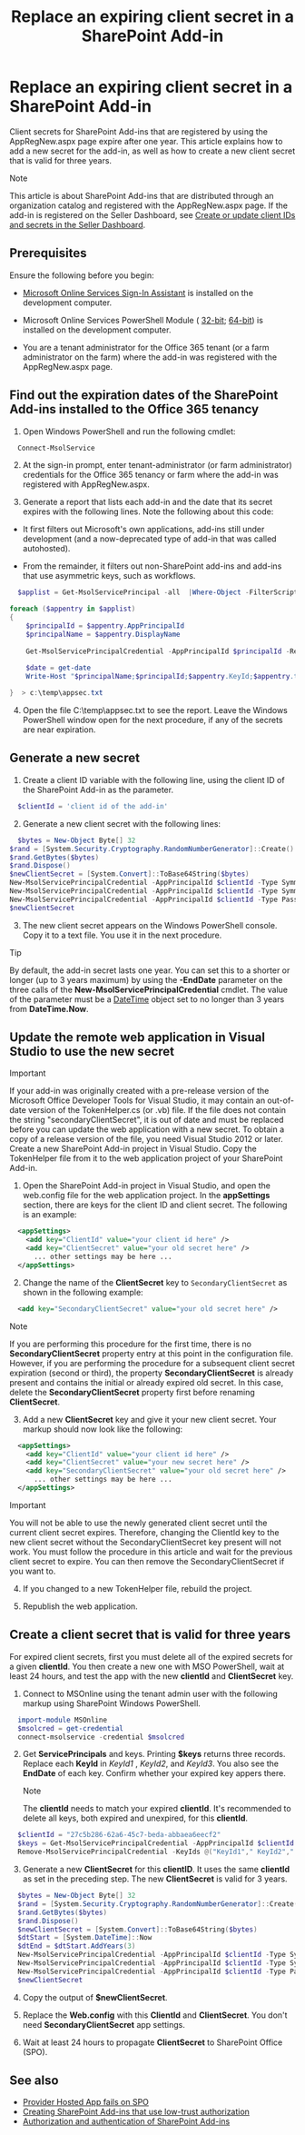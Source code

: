 ﻿---
title: Replace an expiring client secret in a SharePoint Add-in
description: Add a new client secret for a SharePoint Add-in that is registered with AppRegNew.aspx.
ms.date: 12/28/2017
ms.prod: sharepoint
---


# Replace an expiring client secret in a SharePoint Add-in

Client secrets for SharePoint Add-ins that are registered by using the AppRegNew.aspx page expire after one year. This article explains how to add a new secret for the add-in, as well as how to create a new client secret that is valid for three years.

> [!NOTE]
> This article is about SharePoint Add-ins that are distributed through an organization catalog and registered with the AppRegNew.aspx page. If the add-in is registered on the Seller Dashboard, see [Create or update client IDs and secrets in the Seller Dashboard](https://docs.microsoft.com/en-us/office/dev/store/create-or-update-client-ids-and-secrets).

## Prerequisites

Ensure the following before you begin:

- [Microsoft Online Services Sign-In Assistant](https://www.microsoft.com/en-us/download/details.aspx?id=39267) is installed on the development computer.

- Microsoft Online Services PowerShell Module ( [32-bit](http://go.microsoft.com/fwlink/p/?linkid=236298);  [64-bit](http://connect.microsoft.com/site1164/Downloads/DownloadDetails.aspx?DownloadID=59185)) is installed on the development computer.
    
- You are a tenant administrator for the Office 365 tenant (or a farm administrator on the farm) where the add-in was registered with the AppRegNew.aspx page.
    

## Find out the expiration dates of the SharePoint Add-ins installed to the Office 365 tenancy

1. Open Windows PowerShell and run the following cmdlet:
    
  ```powershell
    Connect-MsolService
  ```

2. At the sign-in prompt, enter tenant-administrator (or farm administrator) credentials for the Office 365 tenancy or farm where the add-in was registered with AppRegNew.aspx.
    
3. Generate a report that lists each add-in and the date that its secret expires with the following lines. Note the following about this code:
    
  - It first filters out Microsoft's own applications, add-ins still under development (and a now-deprecated type of add-in that was called autohosted).
      
  - From the remainder, it filters out non-SharePoint add-ins and add-ins that use asymmetric keys, such as workflows.

  ```powershell
    $applist = Get-MsolServicePrincipal -all  |Where-Object -FilterScript { ($_.DisplayName -notlike "*Microsoft*") -and ($_.DisplayName -notlike "autohost*") -and  ($_.ServicePrincipalNames -notlike "*localhost*") }

  foreach ($appentry in $applist)
  {
      $principalId = $appentry.AppPrincipalId
      $principalName = $appentry.DisplayName
      
      Get-MsolServicePrincipalCredential -AppPrincipalId $principalId -ReturnKeyValues $false | Where-Object { ($_.Type -ne "Other") -and ($_.Type -ne "Asymmetric") }
      
      $date = get-date
      Write-Host "$principalName;$principalId;$appentry.KeyId;$appentry.type;$date;$appentry.Usage"

  }  > c:\temp\appsec.txt
  ```

4. Open the file C:\temp\appsec.txt to see the report. Leave the Windows PowerShell window open for the next procedure, if any of the secrets are near expiration.
    

## Generate a new secret

1. Create a client ID variable with the following line, using the client ID of the SharePoint Add-in as the parameter.
      
  ```powershell
    $clientId = 'client id of the add-in'
  ```

2. Generate a new client secret with the following lines:
    
  ```powershell
    $bytes = New-Object Byte[] 32
  $rand = [System.Security.Cryptography.RandomNumberGenerator]::Create()
  $rand.GetBytes($bytes)
  $rand.Dispose()
  $newClientSecret = [System.Convert]::ToBase64String($bytes)
  New-MsolServicePrincipalCredential -AppPrincipalId $clientId -Type Symmetric -Usage Sign -Value $newClientSecret -StartDate (Get-Date) -EndDate (Get-Date).AddYears(1)
  New-MsolServicePrincipalCredential -AppPrincipalId $clientId -Type Symmetric -Usage Verify -Value $newClientSecret -StartDate (Get-Date) -EndDate (Get-Date).AddYears(1)
  New-MsolServicePrincipalCredential -AppPrincipalId $clientId -Type Password -Usage Verify -Value $newClientSecret -StartDate (Get-Date) -EndDate (Get-Date).AddYears(1)
  $newClientSecret
  ```

3. The new client secret appears on the Windows PowerShell console. Copy it to a text file. You use it in the next procedure.

  > [!TIP]
  > By default, the add-in secret lasts one year. You can set this to a shorter or longer (up to 3 years maximum) by using the **-EndDate** parameter on the three calls of the **New-MsolServicePrincipalCredential** cmdlet. The value of the parameter must be a [DateTime](https://msdn.microsoft.com/EN-US/library/03ybds8y) object set to no longer than 3 years from **DateTime.Now**.
 
## Update the remote web application in Visual Studio to use the new secret

> [!IMPORTANT]
>  If your add-in was originally created with a pre-release version of the Microsoft Office Developer Tools for Visual Studio, it may contain an out-of-date version of the TokenHelper.cs (or .vb) file. If the file does not contain the string "secondaryClientSecret", it is out of date and must be replaced before you can update the web application with a new secret. To obtain a copy of a release version of the file, you need Visual Studio 2012 or later. Create a new SharePoint Add-in project in Visual Studio. Copy the TokenHelper file from it to the web application project of your SharePoint Add-in. 
 
1. Open the SharePoint Add-in project in Visual Studio, and open the web.config file for the web application project. In the **appSettings** section, there are keys for the client ID and client secret. The following is an example:
    
  ```XML
    <appSettings>
      <add key="ClientId" value="your client id here" />
      <add key="ClientSecret" value="your old secret here" />
        ... other settings may be here ...
    </appSettings>

  ```

2. Change the name of the **ClientSecret** key to `SecondaryClientSecret` as shown in the following example:
    
  ```XML
    <add key="SecondaryClientSecret" value="your old secret here" />
  ```

  > [!NOTE]
  > If you are performing this procedure for the first time, there is no **SecondaryClientSecret** property entry at this point in the configuration file. However, if you are performing the procedure for a subsequent client secret expiration (second or third), the property **SecondaryClientSecret** is already present and contains the initial or already expired old secret. In this case, delete the **SecondaryClientSecret** property first before renaming **ClientSecret**.

3. Add a new **ClientSecret** key and give it your new client secret. Your markup should now look like the following:
    
  ```XML
    <appSettings>
      <add key="ClientId" value="your client id here" />
      <add key="ClientSecret" value="your new secret here" />
      <add key="SecondaryClientSecret" value="your old secret here" />
        ... other settings may be here ...
    </appSettings>
  ```

  > [!IMPORTANT]
  > You will not be able to use the newly generated client secret until the current client secret expires. Therefore, changing the ClientId key to the new client secret without the SecondaryClientSecret key present will not work. You must follow the  procedure in this article and wait for the previous client secret to expire. You can then remove the SecondaryClientSecret if you want to.

4. If you changed to a new TokenHelper file, rebuild the project.

5. Republish the web application.

## Create a client secret that is valid for three years

For expired client secrets, first you must delete all of the expired secrets for a given **clientId**. You then create a new one with MSO PowerShell, wait at least 24 hours, and test the app with the new **clientId** and **ClientSecret** key.

1. Connect to MSOnline using the tenant admin user with the following markup using SharePoint Windows PowerShell.
    
  ```powershell
    import-module MSOnline
    $msolcred = get-credential
    connect-msolservice -credential $msolcred
  ```

2. Get **ServicePrincipals** and keys. Printing **$keys** returns three records. Replace each **KeyId** in *KeyId1*  , *KeyId2*,  and *KeyId3*. You also see the **EndDate** of each key. Confirm whether your expired key appers there.
    
    > [!NOTE] 
    > The **clientId** needs to match your expired **clientId**. It's recommended to delete all keys, both expired and unexpired, for this **clientId**.
    
  ```powershell
    $clientId = "27c5b286-62a6-45c7-beda-abbaea6eecf2"
    $keys = Get-MsolServicePrincipalCredential -AppPrincipalId $clientId
    Remove-MsolServicePrincipalCredential -KeyIds @("KeyId1"," KeyId2"," KeyId3") -AppPrincipalId $clientId 
  ```

3. Generate a new **ClientSecret** for this **clientID**. It uses the same **clientId** as set in the preceding step. The new **ClientSecret** is valid for 3 years.
    
  ```powershell
    $bytes = New-Object Byte[] 32
    $rand = [System.Security.Cryptography.RandomNumberGenerator]::Create()
    $rand.GetBytes($bytes)
    $rand.Dispose()
    $newClientSecret = [System.Convert]::ToBase64String($bytes)
    $dtStart = [System.DateTime]::Now
    $dtEnd = $dtStart.AddYears(3)
    New-MsolServicePrincipalCredential -AppPrincipalId $clientId -Type Symmetric -Usage Sign -Value $newClientSecret -StartDate $dtStart  -EndDate $dtEnd
    New-MsolServicePrincipalCredential -AppPrincipalId $clientId -Type Symmetric -Usage Verify -Value $newClientSecret   -StartDate $dtStart  -EndDate $dtEnd
    New-MsolServicePrincipalCredential -AppPrincipalId $clientId -Type Password -Usage Verify -Value $newClientSecret   -StartDate $dtStart  -EndDate $dtEnd
    $newClientSecret
  ```

4. Copy the output of **$newClientSecret**.    
 
5. Replace the **Web.config** with this **ClientId** and **ClientSecret**. You don't need **SecondaryClientSecret** app settings.    
 
6. Wait at least 24 hours to propagate **ClientSecret** to SharePoint Office (SPO).
    
 

## See also

- [Provider Hosted App fails on SPO](https://blogs.technet.microsoft.com/sharepointdevelopersupport/2015/03/11/provider-hosted-app-fails-on-spo/)
- [Creating SharePoint Add-ins that use low-trust authorization](creating-sharepoint-add-ins-that-use-low-trust-authorization.md)
- [Authorization and authentication of SharePoint Add-ins](authorization-and-authentication-of-sharepoint-add-ins.md)